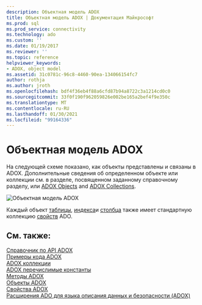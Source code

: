```yaml
---
description: Объектная модель ADOX
title: Объектная модель ADOX | Документация Майкрософт
ms.prod: sql
ms.prod_service: connectivity
ms.technology: ado
ms.custom: ''
ms.date: 01/19/2017
ms.reviewer: ''
ms.topic: reference
helpviewer_keywords:
- ADOX, object model
ms.assetid: 31c0781c-96c8-4460-90ea-134066154fc7
author: rothja
ms.author: jroth
ms.openlocfilehash: bdf4f36eb4f88a6cfd87b94a8722c3a1214cd0c0
ms.sourcegitcommit: 33f0f190f962059826e002be165a2bef4f9e350c
ms.translationtype: MT
ms.contentlocale: ru-RU
ms.lasthandoff: 01/30/2021
ms.locfileid: "99164336"
---
```

# <a name="adox-object-model"></a>Объектная модель ADOX
На следующей схеме показано, как объекты представлены и связаны в ADOX. Дополнительные сведения об определенном объекте или коллекции см. в разделе, посвященном заданному справочному разделу, или [ADOX Objects](./adox-objects.md) and [ADOX Collections](./adox-collections.md).  
  
 ![Объектная модель ADOX](../../../ado/reference/adox-api/media/adox_object_model.gif "ADOX_object_model")  
  
 Каждый объект [таблицы](./table-object-adox.md), [индекса](./index-object-adox.md)и [столбца](./column-object-adox.md) также имеет стандартную коллекцию [свойств](../ado-api/properties-collection-ado.md) ADO.  
  
## <a name="see-also"></a>См. также:  
 [Справочник по API ADOX]()   
 [Примеры кода ADOX](./adox-code-examples.md)   
 [ADOX коллекции](./adox-collections.md)   
 [ADOX перечислимые константы](./adox-enumerated-constants.md)   
 [Методы ADOX](./adox-methods.md)   
 [Объекты ADOX](./adox-objects.md)   
 [Свойства ADOX](./adox-properties.md)   
 [Расширения ADO для языка описания данных и безопасности (ADOX)](../../guide/extensions/ado-extensions-for-data-definition-language-and-security-adox.md)